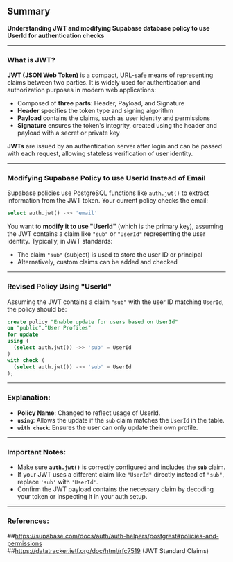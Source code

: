 ## Summary
**Understanding JWT and modifying Supabase database policy to use UserId for authentication checks**

---

### What is JWT?

**JWT (JSON Web Token)** is a compact, URL-safe means of representing claims between two parties. It is widely used for authentication and authorization purposes in modern web applications:

- Composed of **three parts**: Header, Payload, and Signature
- **Header** specifies the token type and signing algorithm
- **Payload** contains the claims, such as user identity and permissions
- **Signature** ensures the token's integrity, created using the header and payload with a secret or private key

**JWTs** are issued by an authentication server after login and can be passed with each request, allowing stateless verification of user identity.

---

### Modifying Supabase Policy to use UserId Instead of Email

Supabase policies use PostgreSQL functions like `auth.jwt()` to extract information from the JWT token. Your current policy checks the email:

```sql
select auth.jwt() ->> 'email'
```

You want to **modify it to use "UserId"** (which is the primary key), assuming the JWT contains a claim like `"sub"` or `"UserId"` representing the user identity. Typically, in JWT standards:

- The claim `"sub"` (subject) is used to store the user ID or principal
- Alternatively, custom claims can be added and checked

---

### Revised Policy Using "UserId"

Assuming the JWT contains a claim `"sub"` with the user ID matching `UserId`, the policy should be:

```sql
create policy "Enable update for users based on UserId"
on "public"."User Profiles"
for update
using (
  (select auth.jwt()) ->> 'sub' = UserId
)
with check (
  (select auth.jwt()) ->> 'sub' = UserId
);
```

---

### Explanation:

- **Policy Name**: Changed to reflect usage of UserId.
- **`using`**: Allows the update if the `sub` claim matches the `UserId` in the table.
- **`with check`**: Ensures the user can only update their own profile.

---

### Important Notes:
- Make sure **`auth.jwt()`** is correctly configured and includes the **`sub`** claim.
- If your JWT uses a different claim like `"UserId"` directly instead of `"sub"`, replace `'sub'` with `'UserId'`.
- Confirm the JWT payload contains the necessary claim by decoding your token or inspecting it in your auth setup.

---

### References:
##https://supabase.com/docs/auth/auth-helpers/postgrest#policies-and-permissions  
##https://datatracker.ietf.org/doc/html/rfc7519 (JWT Standard Claims)